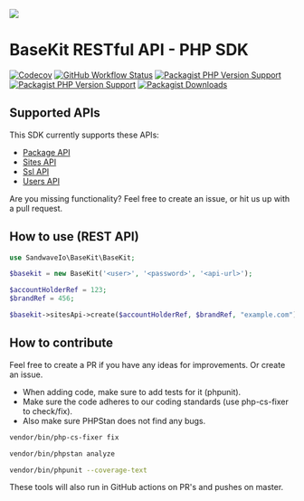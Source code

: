 [![](https://user-images.githubusercontent.com/60096509/91668964-54ecd500-eb11-11ea-9c35-e8f0b20b277a.png)](https://sandwave.io)

# BaseKit RESTful API - PHP SDK

[![Codecov](https://codecov.io/gh/sandwave-io/basekit-php/branch/main/graph/badge.svg?token=yRUvGBQQap)](https://codecov.io/gh/sandwave-io/basekit-php)
[![GitHub Workflow Status](https://img.shields.io/github/workflow/status/sandwave-io/basekit-php/CI)](https://packagist.org/packages/sandwave-io/basekit-php)
[![Packagist PHP Version Support](https://img.shields.io/packagist/php-v/sandwave-io/basekit-php)](https://packagist.org/packages/sandwave-io/basekit-php)
[![Packagist PHP Version Support](https://img.shields.io/packagist/v/sandwave-io/basekit-php)](https://packagist.org/packages/sandwave-io/basekit-php)
[![Packagist Downloads](https://img.shields.io/packagist/dt/sandwave-io/basekit-php)](https://packagist.org/packages/sandwave-io/basekit-php)

## Supported APIs

This SDK currently supports these APIs:

* [Package API](https://apidocs.basekit.com/api-reference/brands/#get-packages)
* [Sites API](https://apidocs.basekit.com/api-reference/sites/)
* [Ssl API](https://apidocs.basekit.com/api-reference/ssl/)
* [Users API](https://apidocs.basekit.com/api-reference/users/)

Are you missing functionality? Feel free to create an issue, or hit us up with a pull request.

## How to use (REST API)

```php
use SandwaveIo\BaseKit\BaseKit;

$basekit = new BaseKit('<user>', '<password>', '<api-url>');

$accountHolderRef = 123;
$brandRef = 456;

$basekit->sitesApi->create($accountHolderRef, $brandRef, "example.com");
```

## How to contribute

Feel free to create a PR if you have any ideas for improvements. Or create an issue.

* When adding code, make sure to add tests for it (phpunit).
* Make sure the code adheres to our coding standards (use php-cs-fixer to check/fix).
* Also make sure PHPStan does not find any bugs.

```bash
vendor/bin/php-cs-fixer fix

vendor/bin/phpstan analyze

vendor/bin/phpunit --coverage-text
```

These tools will also run in GitHub actions on PR's and pushes on master.

